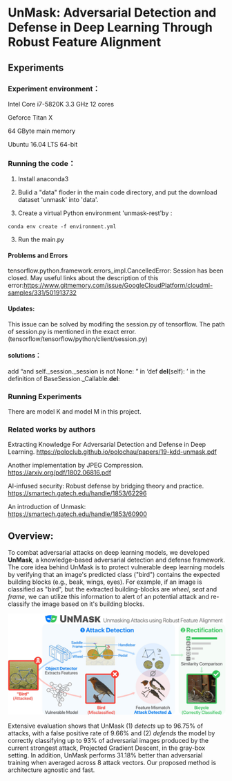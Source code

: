 # UnMask: Adversarial Detection and Defense in Deep Learning Through Robust Feature Alignment

## Experiments
### Experiment environment：
Intel Core i7-5820K 3.3 GHz 12 cores

Geforce Titan X

64 GByte main memory

Ubuntu 16.04 LTS 64-bit
### Running the code：
1. Install anaconda3
2. Bulid a "data" floder in the main code directory, and put the download dataset 'unmask' into 'data'.

3. Create a virtual Python environment 'unmask-rest'by :
```
conda env create -f environment.yml
```
3. Run the main.py
#### Problems and Errors
tensorflow.python.framework.errors_impl.CancelledError: Session has been closed.
May useful links about the description of this error:https://www.gitmemory.com/issue/GoogleCloudPlatform/cloudml-samples/331/501913732

#### Updates:
This issue can be solved by modifing the session.py of tensorflow.
The path of session.py is mentioned in the exact error.(tensorflow/tensorflow/python/client/session.py)

#### solutions：
add “and self._session._session is not None: ” in ‘def __del__(self): ’ in the definition of BaseSession._Callable.__del__:



### Running Experiments
There are model K and model M in this project.
### Related works by authors

Extracting Knowledge For Adversarial Detection and Defense in Deep Learning.
https://poloclub.github.io/polochau/papers/19-kdd-unmask.pdf

Another implementation by JPEG Compression.
https://arxiv.org/pdf/1802.06816.pdf

AI-infused security: Robust defense by bridging theory and practice.
https://smartech.gatech.edu/handle/1853/62296

An introduction of Unmask:
https://smartech.gatech.edu/handle/1853/60900





## Overview:

To combat adversarial attacks on deep learning models, we developed **UnMask**, 
a knowledge-based adversarial detection and defense framework. 
The core idea behind UnMask is to protect vulnerable deep learning models by verifying that an image's 
predicted class ("bird") contains the expected building blocks (e.g., beak, wings, eyes). 
For example, if an image is classified as "bird", but the extracted building-blocks are 
*wheel*, *seat* and *frame*, we can utilize this information to alert of an potential attack 
and re-classify the image based on it's building blocks. 

![UnMask Framework](images/unmask.jpg)

Extensive evaluation shows that UnMask (1) *detects* up to 96.75% of attacks, with a false positive rate 
of 9.66% and (2) *defends* the model by correctly classifying up to 93% of adversarial images 
produced by the current strongest attack, Projected Gradient Descent, in the gray-box setting.
In addition, UnMask performs 31.18% better than adversarial training when averaged across 
8 attack vectors. Our proposed method is architecture agnostic and fast.

